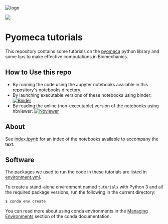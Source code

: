 <img
  src="https://raw.githubusercontent.com/pyomeca/design/master/logo/logo_plain_doc.svg?sanitize=true"
  alt="logo"
/>

![](https://github.com/pyomeca/tutorials/workflows/CI/badge.svg)

# Pyomeca tutorials
This repository contains some tutorials on the [pyomeca](https://github.com/pyomeca/pyomeca) python library and some tips to make effective computations in Biomechanics.

## How to Use this repo
- By running the code using the Jupyter notebooks available in this repository's notebooks directory.
- By launching executable versions of these notebooks using binder: [![Binder](https://mybinder.org/badge.svg)](https://mybinder.org/v2/gh/pyomeca/tutorials/master?urlpath=lab/tree/notebooks/index.ipynb)
- By reading the online (non-executable) version of the notebooks using nbviewer: [![Nbviewer](https://raw.github.com/jupyter/design/master/logos/Badges/nbviewer_badge.svg?sanitize=true)](https://nbviewer.jupyter.org/github/pyomeca/tutorials/blob/master/notebooks/index.ipynb)

## About
See [index.ipynb](https://nbviewer.jupyter.org/github/pyomeca/tutorials/blob/master/notebooks/index.ipynb) for an index of the notebooks available to accompany the text.

## Software
The packages we used to run the code in these tutorials are listed in [environment.yml](environment.yml).

To create a stand-alone environment named `tutorials` with Python 3 and all the required package versions, run the following in the current directory:

```bash
$ conda env create
```

You can read more about using conda environments in the [Managing Environments](http://conda.pydata.org/docs/using/envs.html) section of the conda documentation.
